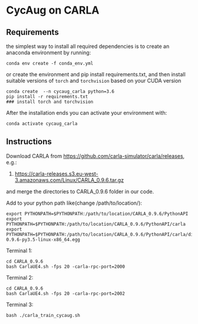 # CycAug on CARLA

## Requirements
the simplest way to install all required dependencies is to create an anaconda environment by running:
```
conda env create -f conda_env.yml
```
or create the environment and pip install requirements.txt, and then install suitable versions of `torch` and `torchvision` based on your CUDA version

```
conda create  --n cycaug_carla python=3.6
pip install -r requirements.txt
### install torch and torchvision
```

After the installation ends you can activate your environment with:

```
conda activate cycaug_carla
```

## Instructions
Download CARLA from https://github.com/carla-simulator/carla/releases, e.g.:
1. https://carla-releases.s3.eu-west-3.amazonaws.com/Linux/CARLA_0.9.6.tar.gz

and merge the directories to CARLA_0.9.6 folder in our code.

Add to your python path like(change /path/to/location/):

```
export PYTHONPATH=$PYTHONPATH:/path/to/location/CARLA_0.9.6/PythonAPI
export PYTHONPATH=$PYTHONPATH:/path/to/location/CARLA_0.9.6/PythonAPI/carla
export PYTHONPATH=$PYTHONPATH:/path/to/location/CARLA_0.9.6/PythonAPI/carla/dist/carla-0.9.6-py3.5-linux-x86_64.egg
```
Terminal 1:
```
cd CARLA_0.9.6
bash CarlaUE4.sh -fps 20 -carla-rpc-port=2000
```

Terminal 2:

```
cd CARLA_0.9.6
bash CarlaUE4.sh -fps 20 -carla-rpc-port=2002
```

Terminal 3:

```
bash ./carla_train_cycaug.sh
```



